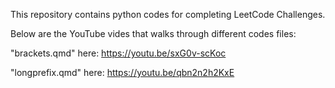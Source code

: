 This repository contains python codes for completing LeetCode Challenges.

Below are the YouTube vides that walks through different codes files:

"brackets.qmd" here: https://youtu.be/sxG0v-scKoc

"longprefix.qmd" here: https://youtu.be/qbn2n2h2KxE

